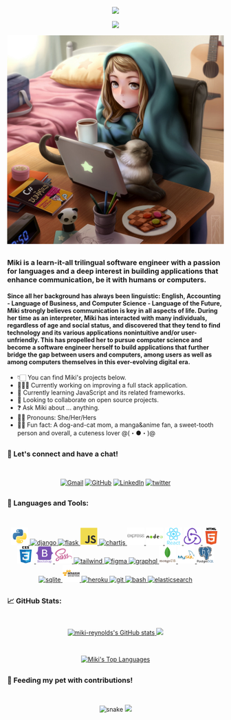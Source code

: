 <p align="center">
  <img src="https://capsule-render.vercel.app/api?text=Hi There!🕹️&animation=fadeIn&type=waving&color=gradient&height=100"/>
</p>

<p align="center">
  <a href="https://github.com/miki-reynolds"><img src="https://readme-typing-svg.herokuapp.com?font=Noto+Sans+Japanese&size=22&color=FF708E&lines=Welcome+to+Miki's+profile+%CA%95%E2%80%A2%CC%81%E1%B4%A5%E2%80%A2%CC%80%CA%94+;%22The+harder+you+work%2C+;The+luckier+you+get%22++-+Gary+Player&center=true&width=500&height=50"></a>
</p>


<p align="center">
<img alt="Neko" src="https://github.com/miki-reynolds/miki-reynolds/blob/main/neko.jpg?raw=true"/>
</p>


##
### Miki is a learn-it-all trilingual software engineer with a passion for languages and a deep interest in building applications that enhance communication, be it with humans or computers.
#### Since all her background has always been linguistic: English, Accounting - Language of Business, and Computer Science - Language of the Future, Miki strongly believes communication is key in all aspects of life. During her time as an interpreter, Miki has interacted with many individuals, regardless of age and social status, and discovered that they tend to find technology and its various applications nonintuitive and/or user-unfriendly. This has propelled her to pursue computer science and become a software engineer herself to build applications that further bridge the gap between users and computers, among users  as well as among computers themselves in this ever-evolving digital era.

- 👇🏻 You can find Miki's projects below.
- 👩🏻‍💻 Currently working on improving a full stack application.
- 🌱 Currently learning JavaScript and its related frameworks.
- 👯 Looking to collaborate on open source projects. 
- ❓ Ask Miki about ... anything.
- 👩‍🦰 Pronouns: She/Her/Hers
- 🐻‍❄️ Fun fact: A dog-and-cat mom, a manga&anime fan, a sweet-tooth person and overall, a cuteness lover @(・●・)@


##
### 💬 Let's connect and have a chat!
<br />
<p align="center">
  <!-- <a href=""><img src="https://img.icons8.com/bubbles/50/000000/web.png" alt="Website"/></a> -->
	<a href="mailto:mikireynolds.swe@gmail.com"><img src="https://img.icons8.com/bubbles/50/000000/gmail.png" title='Gmail' alt="Gmail"/></a>
	<a href="https://github.com/miki-reynolds"><img src="https://img.icons8.com/bubbles/50/000000/github.png" title='GitHub' alt="GitHub"/></a>
	<a href="https://www.linkedin.com/in/mikireynolds10/"><img src="https://img.icons8.com/bubbles/50/000000/linkedin.png" title='LinkedIn' alt="LinkedIn"/></a>
	<a href="https://twitter.com/mikirey_"><img src="https://img.icons8.com/bubbles/50/000000/twitter-circled.png" title='Twitter' alt="twitter"/></a>
</p>


##
### 🚀 Languages and Tools:
<br />
<p align="center"> 
  <a href="https://www.python.org" target="_blank" rel="noreferrer"> 
  <img src="https://raw.githubusercontent.com/devicons/devicon/master/icons/python/python-original.svg" alt="python" width="40" height="40"/> 
 </a> 
  <a href="https://www.djangoproject.com/" target="_blank" rel="noreferrer"> <img src="https://cdn.jsdelivr.net/gh/devicons/devicon/icons/django/django-plain.svg" alt="django" width="40" height="40"/> 
 </a> 
 <a href="https://flask.palletsprojects.com/" target="_blank" rel="noreferrer"> 
  <img src="https://www.vectorlogo.zone/logos/pocoo_flask/pocoo_flask-icon.svg" alt="flask" width="40" height="40"/> 
 </a> 
 
 <a href="https://developer.mozilla.org/en-US/docs/Web/JavaScript" target="_blank" rel="noreferrer"> 
 <img src="https://raw.githubusercontent.com/devicons/devicon/master/icons/javascript/javascript-original.svg" alt="javascript" width="40" height="40"/> 
 </a> 
 <a href="https://www.chartjs.org" target="_blank" rel="noreferrer"> 
  <img src="https://www.chartjs.org/media/logo-title.svg" alt="chartjs" width="40" height="40"/> 
 </a> 
 <a href="https://expressjs.com" target="_blank" rel="noreferrer"> 
  <img src="https://raw.githubusercontent.com/devicons/devicon/master/icons/express/express-original-wordmark.svg" alt="express" width="40" height="40"/> 
 </a>
 <a href="https://nodejs.org" target="_blank" rel="noreferrer"> 
  <img src="https://raw.githubusercontent.com/devicons/devicon/master/icons/nodejs/nodejs-original-wordmark.svg" alt="nodejs" width="40" height="40"/> 
 </a> 
 <a href="https://reactjs.org/" target="_blank" rel="noreferrer"> 
  <img src="https://raw.githubusercontent.com/devicons/devicon/master/icons/react/react-original-wordmark.svg" alt="react" width="40" height="40"/> 
 </a> 
 <a href="https://redux.js.org" target="_blank" rel="noreferrer"> 
  <img src="https://raw.githubusercontent.com/devicons/devicon/master/icons/redux/redux-original.svg" alt="redux" width="40" height="40"/> 
 </a>
 
 <a href="https://www.w3.org/html/" target="_blank" rel="noreferrer"> 
  <img src="https://raw.githubusercontent.com/devicons/devicon/master/icons/html5/html5-original-wordmark.svg" alt="html5" width="40" height="40"/> 
 </a> 
 <a href="https://www.w3schools.com/css/" target="_blank" rel="noreferrer"> 
  <img src="https://raw.githubusercontent.com/devicons/devicon/master/icons/css3/css3-original-wordmark.svg" alt="css3" width="40" height="40"/> 
 </a>
 <a href="https://getbootstrap.com" target="_blank" rel="noreferrer"> 
  <img src="https://raw.githubusercontent.com/devicons/devicon/master/icons/bootstrap/bootstrap-plain-wordmark.svg" alt="bootstrap" width="40" height="40"/> 
 </a> 
 <a href="https://sass-lang.com" target="_blank" rel="noreferrer"> 
  <img src="https://raw.githubusercontent.com/devicons/devicon/master/icons/sass/sass-original.svg" alt="sass" width="40" height="40"/> 
 </a> 
 <a href="https://tailwindcss.com/" target="_blank" rel="noreferrer"> 
  <img src="https://www.vectorlogo.zone/logos/tailwindcss/tailwindcss-icon.svg" alt="tailwind" width="40" height="40"/> 
 </a> 
 
 <a href="https://www.figma.com/" target="_blank" rel="noreferrer"> 
  <img src="https://www.vectorlogo.zone/logos/figma/figma-icon.svg" alt="figma" width="40" height="40"/> 
 </a> 
 
 <a href="https://graphql.org" target="_blank" rel="noreferrer"> 
  <img src="https://www.vectorlogo.zone/logos/graphql/graphql-icon.svg" alt="graphql" width="40" height="40"/> 
 </a> 
 <a href="https://www.mongodb.com/" target="_blank" rel="noreferrer"> 
  <img src="https://raw.githubusercontent.com/devicons/devicon/master/icons/mongodb/mongodb-original-wordmark.svg" alt="mongodb" width="40" height="40"/> 
 </a> 
 <a href="https://www.mysql.com/" target="_blank" rel="noreferrer"> 
  <img src="https://raw.githubusercontent.com/devicons/devicon/master/icons/mysql/mysql-original-wordmark.svg" alt="mysql" width="40" height="40"/> 
 </a>
 <a href="https://www.postgresql.org" target="_blank" rel="noreferrer"> <img src="https://raw.githubusercontent.com/devicons/devicon/master/icons/postgresql/postgresql-original-wordmark.svg" alt="postgresql" width="40" height="40"/> </a>
 <a href="https://www.sqlite.org/" target="_blank" rel="noreferrer"> 
  <img src="https://www.vectorlogo.zone/logos/sqlite/sqlite-icon.svg" alt="sqlite" width="40" height="40"/> 
 </a> 
 
 <a href="https://aws.amazon.com" target="_blank" rel="noreferrer"> 
  <img src="https://raw.githubusercontent.com/devicons/devicon/master/icons/amazonwebservices/amazonwebservices-original-wordmark.svg" alt="aws" width="40" height="40"/> 
 </a> 
 <a href="https://heroku.com" target="_blank" rel="noreferrer"> 
  <img src="https://www.vectorlogo.zone/logos/heroku/heroku-icon.svg" alt="heroku" width="40" height="40"/> 
 </a> 
 <a href="https://git-scm.com/" target="_blank" rel="noreferrer"> <img src="https://www.vectorlogo.zone/logos/git-scm/git-scm-icon.svg" alt="git" width="40" height="40"/> 
 </a> 
 <a href="https://www.gnu.org/software/bash/" target="_blank" rel="noreferrer"> 
  <img src="https://www.vectorlogo.zone/logos/gnu_bash/gnu_bash-icon.svg" alt="bash" width="40" height="40"/> 
 </a> 
 <a href="https://www.elastic.co" target="_blank" rel="noreferrer"> 
  <img src="https://www.vectorlogo.zone/logos/elastic/elastic-icon.svg" alt="elasticsearch" width="40" height="40"/> 
 </a> 
</p>


##
### 📈 GitHub Stats:
<br />
<p align="center">
 <a href="http://www.github.com/miki-reynolds">
	 <img width="450px" src="https://github-readme-stats.vercel.app/api?username=miki-reynolds&show_icons=true&hide=&count_private=true&title_color=ff708e&text_color=ffffff&icon_color=ff708e&bg_color=1c1917&hide_border=true&show_icons=true" alt="miki-reynolds's GitHub stats" />
 </a>
 <a href="http://www.github.com/miki-reynolds">
	<img width="450px" src="https://github-readme-streak-stats.herokuapp.com/?user=miki-reynolds&stroke=780b3e&background=1c1917&ring=ff708e&fire=780b3e&currStreakNum=ffffff&currStreakLabel=780b3e&sideNums=ffffff&sideLabels=ffffff&dates=ffffff&hide_border=true" />
 </a>
</p>

<br />
<p align="center">
 <a href="https://github.com/miki-reynolds/github-readme-stats">
	 <img alt="Miki's Top Languages" src="https://github-readme-stats.vercel.app/api/top-langs/?username=miki-reynolds&langs_count=8&layout=compact&theme=react&hide_border=true&bg_color=1c1917&title_color=ff708e&text_color=ffffff&icon_color=ff708e&hide=Jupyter%20Notebook" height="180px" width="450px" />
 </a>
</p>


##
### 🐍 Feeding my pet with contributions! 
<br />
<p align="center">
  <img src="https://github.com/miki-reynolds/miki-reynolds/blob/output/github-contribution-grid-snake.gif" alt="snake"></center>

  <img src="https://capsule-render.vercel.app/api?type=waving&color=gradient&height=100&section=footer"/>
</p>

